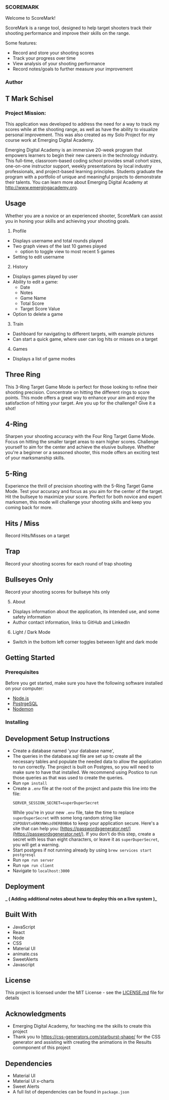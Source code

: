 ### SCOREMARK

Welcome to ScoreMark!

ScoreMark is a range tool, designed to help target shooters track their shooting performance and improve their skills on the range.

Some features:

- Record and store your shooting scores
- Track your progress over time
- View analysis of your shooting performance
- Record notes/goals to further measure your improvement

### Author

## T Mark Schisel ##

### Project Mission:

This application was developed to address the need for a way to track my scores while at the shooting range, as well as have the ability to visualize personal improvement. This was also created as my Solo Project for my course work at Emerging Digital Academy.

Emerging Digital Academy is an immersive 20-week program that empowers learners to begin their new careers in the technology industry. This full-time, classroom-based coding school provides small cohort sizes, one-on-one instructor support, weekly presentations by local industry professionals, and project-based learning principles. Students graduate the program with a portfolio of unique and meaningful projects to demonstrate their talents. You can learn more about Emerging Digital Academy at http://www.emergingacademy.org.

## Usage

Whether you are a novice or an experienced shooter, ScoreMark can assist you in honing your skills and achieving your shooting goals.

1. Profile

  - Displays username and total rounds played
  - Two graph views of the last 10 games played
    - option to toggle view to most recent 5 games
  - Setting to edit username

2. History

  - Displays games played by user
  - Ability to edit a game:
    - Date
    - Notes
    - Game Name
    - Total Score
    - Target Score Value
  - Option to delete a game

3. Train

  - Dashboard for navigating to different targets, with example pictures
  - Can start a quick game, where user can log hits or misses on a target

4. Games

  - Displays a list of game modes

  ## Three Ring
  This 3-Ring Target Game Mode is perfect for those
  looking to refine their shooting precision. Concentrate on
  hitting the different rings to score points. This mode
  offers a great way to enhance your aim and enjoy the
  satisfaction of hitting your target. Are you up for the
  challenge? Give it a shot!
  ## 4-Ring
  Sharpen your shooting accuracy with the Four Ring Target
  Game Mode. Focus on hitting the smaller target areas to
  earn higher scores. Challenge yourself to aim for the
  center and achieve the elusive bullseye. Whether you're a
  beginner or a seasoned shooter, this mode offers an
  exciting test of your marksmanship skills.
  ## 5-Ring
  Experience the thrill of precision shooting with the
  5-Ring Target Game Mode. Test your accuracy and focus as
  you aim for the center of the target. Hit the bullseye to
  maximize your score. Perfect for both novice and expert
  marksmen, this mode will challenge your shooting skills
  and keep you coming back for more.
  ## Hits / Miss
  Record Hits/Misses on a target
  ## Trap
  Record your shooting scores for each round of trap
  shooting
  ## Bullseyes Only
  Record your shooting scores for bullseye hits only

5. About

  - Displays information about the application, its intended use, and some safety information
  - Author contact information, links to GitHub and LinkedIn

6. Light / Dark Mode

  - Switch in the bottom left corner toggles between light and dark mode

## Getting Started

### Prerequisites

Before you get started, make sure you have the following software installed on your computer:

- [Node.js](https://nodejs.org/en/)
- [PostrgeSQL](https://www.postgresql.org/)
- [Nodemon](https://nodemon.io/)

### Installing

## Development Setup Instructions

- Create a database named 'your database name',
- The queries in the database.sql file are set up to create all the necessary tables and populate the needed data to allow the application to run correctly. The project is built on Postgres, so you will need to make sure to have that installed. We recommend using Postico to run those queries as that was used to create the queries.
- Run `npm install`
- Create a `.env` file at the root of the project and paste this line into the file:
  ```
  SERVER_SESSION_SECRET=superDuperSecret
  ```
  While you're in your new `.env` file, take the time to replace `superDuperSecret` with some long random string like `25POUbVtx6RKVNWszd9ERB9Bb6` to keep your application secure. Here's a site that can help you: [https://passwordsgenerator.net/](https://passwordsgenerator.net/). If you don't do this step, create a secret with less than eight characters, or leave it as `superDuperSecret`, you will get a warning.
- Start postgres if not running already by using `brew services start postgresql`
- Run `npm run server`
- Run `npm run client`
- Navigate to `localhost:3000`

## Deployment

**_ ( Adding additional notes about how to deploy this on a live system )_**

## Built With

- JavaScript
- React
- Node
- CSS
- Material UI
- animate.css
- SweetAlerts
- Javascript

## License

This project is licensed under the MIT License - see the [LICENSE.md](LICENSE.md) file for details

## Acknowledgments

- Emerging Digital Academy, for teaching me the skills to create this project
- Thank you to https://css-generators.com/starburst-shape/ for the CSS generator and assisting with creating the animations in the Results commponent of this project

## Dependencies

- Material UI
- Material UI x-charts
- Sweet Alerts
- A full list of dependencies can be found in `package.json`
